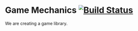 # Game Mechanics [![Build Status](https://travis-ci.org/hpi-swa-teaching/GameMecha.svg?branch=master)](https://travis-ci.org/hpi-swa-teaching/GameMecha)
We are creating a game library.